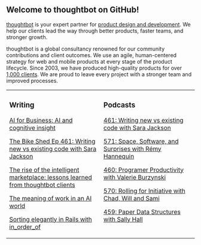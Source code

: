 ## Welcome to thoughtbot on GitHub!

[thoughtbot][1] is your expert partner for [product design and development][2].
We help our clients lead the way through better products, faster teams, and stronger growth.

thoughtbot is a global consultancy renowned for our community contributions and
client outcomes. We use an agile, human-centered strategy for web and mobile
products at every stage of the product lifecycle. Since 2003, we have produced
high-quality products for over [1,000 clients][3]. We are proud to leave every
project with a stronger team and improved processes.

<table><tr><td valign="top" width="50%">

### Writing

<!-- blog starts -->
[AI for Business: AI and cognitive insight](https://feed.thoughtbot.com/link/24077/17018799/ai-and-cognitive-insight)

[The Bike Shed Ep 461: Writing new vs existing code with Sara Jackson](https://feed.thoughtbot.com/link/24077/17019039/the-bike-shed-ep-461-writing-new-vs-existing-code-with-sara-jackson)

[The rise of the intelligent marketplace: lessons learned from thoughtbot clients](https://feed.thoughtbot.com/link/24077/17018041/the-rise-of-the-intelligent-marketplace-lessons-learned-from-thoughtbot-clients)

[The meaning of work in an AI world](https://feed.thoughtbot.com/link/24077/17018042/the-meaning-of-work-in-an-ai-world)

[Sorting elegantly in Rails with in_order_of](https://feed.thoughtbot.com/link/24077/17017077/sorting-elegantly-in-rails-with-in_order_of)

<!-- blog ends -->
</td><td valign="top" width="50%">

### Podcasts

<!-- podcasts starts -->
[461: Writing new vs existing code with Sara Jackson](https://bikeshed.thoughtbot.com/461)

[571: Space, Software, and Surprises with Rémy Hannequin](https://podcast.thoughtbot.com/571)

[460: Programer Productivity with Valerie Burzynski](https://bikeshed.thoughtbot.com/460)

[570: Rolling for Initiative with Chad, Will and Sami](https://podcast.thoughtbot.com/570)

[459: Paper Data Structures with Sally Hall](https://bikeshed.thoughtbot.com/459)

<!-- podcasts ends -->
</td></tr></table>

[1]: https://thoughtbot.com
[2]: https://thoughtbot.com/services
[3]: https://thoughtbot.com/case-studies
